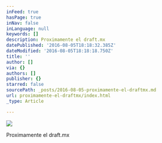 ```yaml
---
inFeed: true
hasPage: true
inNav: false
inLanguage: null
keywords: []
description: Proximamente el draft.mx
datePublished: '2016-08-05T18:18:32.385Z'
dateModified: '2016-08-05T18:18:18.750Z'
title: ''
author: []
via: {}
authors: []
publisher: {}
starred: false
sourcePath: _posts/2016-08-05-proximamente-el-draftmx.md
url: proximamente-el-draftmx/index.html
_type: Article

---
```

![](https://the-grid-user-content.s3-us-west-2.amazonaws.com/87ba75af-c1db-402a-a202-3ba9ba588a61.jpg)

Proximamente el draft.mx
